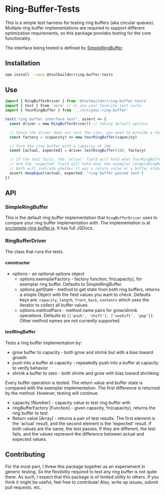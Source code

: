# Ring-Buffer-Tests

This is a simple test harness for testing ring buffers (aka circular queues). Multiple ring buffer implementations are required to support different optimization requirements, so this package provides testing for the core functionality.

The interface being tested is defined by [SimpleRingBuffer](https://github.com/toolbuilder/ring-buffer-tests/blob/master/src/simple-ring-buffer.js).

## Installation

```bash
npm install --save @toolbuilder/ring-buffer-tests
```

## Use

```javascript
import { RingBufferDriver } from '@toolbuilder/ring-buffer-tests'
import { test } from 'zora' // or use your favorite test suite
import { YourRingBuffer } from '../src/your-ring-buffer'

test('ring buffer interface test', assert => {
  const driver = new RingBufferDriver() // taking default options

  // Since the driver does not test the ctor, you need to provide a factory function
  const factory = (capacity) => new YourRingBuffer(capacity)

  // Test the ring buffer with a capacity of 100
  const [actual, expected] = driver.testRingBuffer(100, factory)

  // If the test fails, the 'actual' field will hold what YourRingBuffer provided.
  // And the 'expected' field will hold what the exemplar (SimpleRingBuffer) provided.
  // Both will indicate whether it was a return value or a buffer state check that failed.
  assert.deepEqual(actual, expected, 'ring buffer passed test')
})
```

## API

### SimpleRingBuffer

This is the default ring buffer implementation that `RingBufferDriver` uses to compare your ring buffer implementation with. The implementation is at [src/simple-ring-buffer.js](./src/simple-ring-buffer.js). It has full JSDocs.

### RingBufferDriver

The class that runs the tests.

#### constructor

* options - an optional options object
  * options.exemplarFactory - factory function, fn(capacity), for exemplar ring buffer. Defaults to SimpleRingBuffer.
  * options.getState - method to get state from both ring buffers, returns a simple Object with the field values you want to check. Defaults keys are: `capacity`, `length`, `front`, `back`, `contents` which uses the iterator to collect all buffer values.
  * options.methodPairs - method name pairs for grow/shrink operations. Defaults to `[['push', 'shift'], ['unshift', 'pop']]`. Other method names are not currently supported.

#### testRingBuffer

Tests a ring buffer implementation by:

* grow buffer to capacity - both grow and shrink but with a bias toward growth
* push into a buffer at capacity - repeatedly push into a buffer at capacity to verify behavior
* shrink a buffer to zero - both shrink and grow with bias toward shrinking

Every buffer operation is tested. The return value and buffer state is compared with the exemplar implementation. The first difference is returned by the method. However, testing will continue.

* capacity [Number] - capacity value to test ring buffer with
* ringBufferFactory [Function] - given capacity, fn(capacity), returns the ring buffer to test.
* Return value [Array] - returns a pair of test results. The first element is the 'actual' result, and
the second element is the 'expected' result. If both values are the same, the test passes. If they
are different, the test fails, and the values represent the difference between actual and expected
values.

## Contributing

For the most part, I threw this package together as an experiement in generic testing. So the flexibility required to test any ring buffer is not quite there. As such, I expect that this package is of limited utility to others. If you think it might be useful, feel free to contribute! Also, write up issues, submit pull requests, etc.
